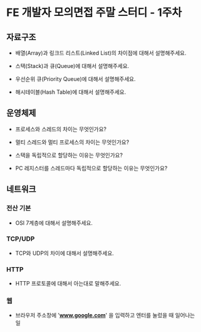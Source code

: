 # FE 개발자 모의면접 주말 스터디 - 1주차

## 자료구조
- 배열(Array)과 링크드 리스트(Linked List)의 차이점에 대해서 설명해주세요.

- 스택(Stack)과 큐(Queue)에 대해서 설명해주세요.

- 우선순위 큐(Priority Queue)에 대해서 설명해주세요.

- 해시테이블(Hash Table)에 대해서 설명해주세요.

## 운영체제
- 프로세스와 스레드의 차이는 무엇인가요?

- 멀티 스레드와 멀티 프로세스의 차이는 무엇인가요?

- 스택을 독립적으로 할당하는 이유는 무엇인가요?

- PC 레지스터를 스레드마다 독립적으로 할당하는 이유는 무엇인가요?

## 네트워크

### 전산 기본
- OSI 7계층에 대해서 설명해주세요.

### TCP/UDP
- TCP와 UDP의 차이에 대해서 설명해주세요.

### HTTP
- HTTP 프로토콜에 대해서 아는대로 말해주세요.

### 웹
- 브라우저 주소창에 '**www.google.com**' 을 입력하고 엔터를 눌렀을 때 일어나는 일